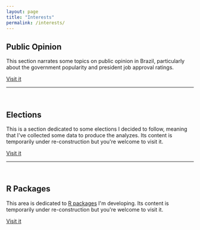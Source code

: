 ```yaml
---
layout: page
title: "Interests"
permalink: /interests/
---
```



## Public Opinion

This section narrates some topics on public opinion in Brazil, particularly about the government popularity and president job approval ratings.

<a class="graybutton" href="/interests/opinion">Visit it</a>

<hr/>
<br>

## Elections

This is a section dedicated to some elections I decided to follow, meaning that I've collected some data to produce the analyzes. Its content is temporarily under re-construction but you're welcome to visit it.

<a class="graybutton" href="/interests/elections">Visit it</a>

<hr/>
<br>

## R Packages

This area is dedicated to <a href="/interests/software/"> R packages</a> I'm developing. Its content is temporarily under re-construction but you're welcome to visit it.

<a class="graybutton" href="/interests/software/">Visit it</a>

<br>

